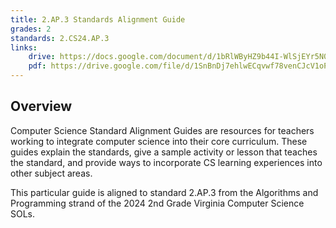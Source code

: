 ```yaml
---
title: 2.AP.3 Standards Alignment Guide
grades: 2
standards: 2.CS24.AP.3
links:
    drive: https://docs.google.com/document/d/1bRlWByHZ9b44I-WlSjEYr5N0BWiC6D5-AirQIW-MLSU/edit?usp=drive_link
    pdf: https://drive.google.com/file/d/1SnBnDj7ehlwECqvwf78venCJcV1oPZ-U/view?usp=drive_link
---
```


## Overview

Computer Science Standard Alignment Guides are resources for teachers working to integrate computer science into their core curriculum. These guides explain the standards, give a sample activity or lesson that teaches the standard, and provide ways to incorporate CS learning experiences into other subject areas. 

This particular guide is aligned to standard 2.AP.3 from the Algorithms and Programming strand of the 2024 2nd Grade Virginia Computer Science SOLs.